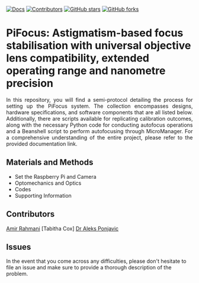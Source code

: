 [![Docs](https://img.shields.io/badge/documentation-link-blueviolet)](https://github.com/PonjavicLab/piFocus/blob/main/PiFocusDraft.md)
[![Contributors](https://img.shields.io/github/contributors-anon/PonjavicLab/PiFocus)](https://github.com/PonjavicLab/PiFocus/graphs/contributors)
[![GitHub stars](https://img.shields.io/github/stars/PonjavicLab/PiFocus?style=social)](https://github.com/PonjavicLab/PiFocus/)
[![GitHub forks](https://img.shields.io/github/forks/PonjavicLab/PiFocus?style=social)](https://github.com/PonjavicLab/PiFocus/)

# PiFocus: Astigmatism-based focus stabilisation with universal objective lens compatibility, extended operating range and nanometre precision
<p align="justify">
In this repository, you will find a semi-protocol detailing the process for setting up the PiFocus system. The collection encompasses designs, hardware specifications, and software components that are all listed below. Additionally, there are scripts available for replicating calibration outcomes, along with the necessary Python code for conducting autofocus operations and a Beanshell script to perform autofocusing through MicroManager. For a comprehensive understanding of the entire project, please refer to the provided documentation link.
</p>

## Materials and Methods
 - Set the Raspberry Pi and Camera
 - Optomechanics and Optics
 - Codes
 - Supporting Information

## **Contributors**
[Amir Rahmani]([https://cellmig.org](https://github.com/AmirSTORMic)https://github.com/AmirSTORMic)
[Tabitha Cox]
[Dr Aleks Ponjavic](https://eps.leeds.ac.uk/physics/staff/8090/dr-aleks-ponjavic)

## Issues
In the event that you come across any difficulties, please don't hesitate to file an issue and make sure to provide a thorough description of the problem.
